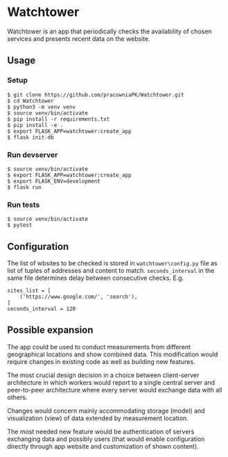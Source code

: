 # Watchtower

Watchtower is an app that periodically checks the availability of chosen services and presents recent data on the website.

## Usage

### Setup
```
$ git clone https://github.com/pracowniaPK/Watchtower.git
$ cd Watchtower
$ python3 -m venv venv
$ source venv/bin/activate
$ pip install -r requirements.txt
$ pip install -e .
$ export FLASK_APP=watchtower:create_app
$ flask init-db
```
### Run devserver
```
$ source venv/bin/activate
$ export FLASK_APP=watchtower:create_app
$ export FLASK_ENV=development
$ flask run
```
### Run tests
```
$ source venv/bin/activate
$ pytest
```

## Configuration

The list of wbsites to be checked is stored in `watchtower\config.py` file as list of tuples of addresses and content to match. `seconds_interval` in the same file determines delay between consecutive checks. E.g.
```
sites_list = [
    ('https://www.google.com/', 'search'),
]
seconds_interval = 120
```

## Possible expansion

The app could be used to conduct measurements from different geographical locations and show combined data. This modification would require changes in existing code as well as building new features.

The most crucial design decision in a choice between client-server architecture in which workers would report to a single central server and peer-to-peer architecture where every server would exchange data with all others.

Changes would concern mainly accommodating storage (model) and visualization (view) of data extended by measurement location.

The most needed new feature would be authentication of servers exchanging data and possibly users (that would enable configuration directly through app website and customization of shown content).
